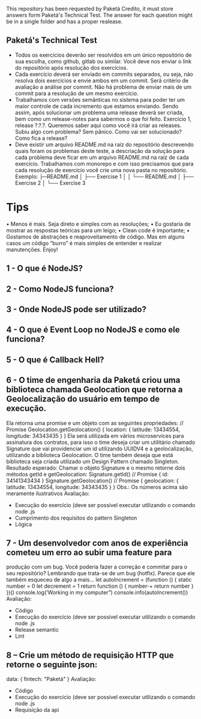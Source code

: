 This repository has been requested by Paketá Credito, it must store answers form Paketá's Technical Test. The answer for each question might be in a single folder and has a proper realease.

## Paketá's Technical Test

- Todos os exercícios deverão ser resolvidos em um único repositório de sua escolha, como github, gitlab ou similar. Você deve nos enviar o link do repositório após resolução dos exercícios.
- Cada exercício deverá ser enviado em commits separados, ou seja, não resolva dois
exercícios e envie ambos em um commit. Será critério de avaliação a análise por commit.
Não há problema de enviar mais de um commit para a resolução de um mesmo exercício.
- Trabalhamos com versões semânticas no sistema para poder ter um maior controle de cada incremento que estamos enviando. Sendo assim, após solucionar um problema uma release deverá ser criada, bem como um release-notes para sabermos o que foi feito. Exercício 1,
release ?.?.?. Queremos saber aqui como você irá criar as releases. Subiu algo com
problema? Sem pânico. Como vai ser solucionado? Como fica a release?
- Deve existir um arquivo README.md na raíz do repositório descrevendo quais foram os
problemas deste teste, a descriação da solução para cada problema deve ficar em um arquivo
README.md na raíz de cada exercício. Trabalhamos com monorepo e com isso precisamos
que para cada resolução de exercício você crie uma nova pasta no repositório. Exemplo:
├─README.md
│ ├── Exercise 1
│ │ └── README.md
│ ├── Exercise 2
│ └── Exercise 3

# Tips
• Menos é mais. Seja direto e simples com as resoluções;
• Eu gostaria de mostrar as respostas teóricas para um leigo;
• Clean code é importante;
• Gostamos de abstrações e reaproveitamento de código. Mas em alguns casos um código
“burro” é mais simples de entender e realizar manutenções.
Enjoy!

## 1 - O que é NodeJS?
## 2 - Como NodeJS funciona?
## 3 - Onde NodeJS pode ser utilizado?
## 4 - O que é Event Loop no NodeJS e como ele funciona?
## 5 - O que é Callback Hell?
## 6 - O time de engenharia da Paketá criou uma biblioteca chamada Geolocation que retorna a Geolocalização do usuário em tempo de execução.

Ela retorna uma promise e um objeto com as seguintes propriedades:
// Promise
Geolocation.getGeolocation()
{
 location: {
 latitude: 13434554,
 longitude: 34343435
 }
}
Ela será utilizada em vários microservices para assinatura dos contratos, para isso o time deseja
criar um utilitário chamado Signature que vai providenciar um id utilizando UUIDV4 e a
geolocalização, utilizando a biblioteca Geolocation. O time também deseja que está biblioteca seja
criada utilizado um Design Pattern chamado Singleton.
Resultado esperado: Chamar o objeto Signature e o mesmo retorne dois métodos getId e
getGeolocation:
Signature.getId()
// Promise
{
 id: 34141343434
}
Signature.getGeolocation()
// Promise
{
 geolocation: {
 latitude: 13434554,
 longitude: 34343435
 }
}
Obs.: Os números acima são meramente ilustrativos
Avaliação:
* Execução do exercício (deve ser possível executar utilizando o comando node <file>.js
* Cumprimento dos requisitos do pattern Singleton
* Lógica

## 7 - Um desenvolvedor com anos de experiência cometeu um erro ao subir uma feature para
produção com um bug. Você poderia fazer a correção e commitar para o seu repositório?
Lembrando que trata-se de um bug (hotfix). Parece que ele também esqueceu de algo a mais...
let autoIncrement = (function () {
 static number = 0
 let decrement = 1
 return function () {
 number-+
 return number
 }
})()
console.log(‘Working in my computer”)
console.info(autoIncrement())
Avaliação:
* Código
* Execução do exercício (deve ser possível executar utilizando o comando node <file>.js
* Release semantic
* Lint

## 8 – Crie um método de requisição HTTP que retorne o seguinte json:
data: {
 fintech: "Paketá"
}
Avaliação:
* Código
* Execução do exercício (deve ser possível executar utilizando o comando node <file>.js
* Requisição da api